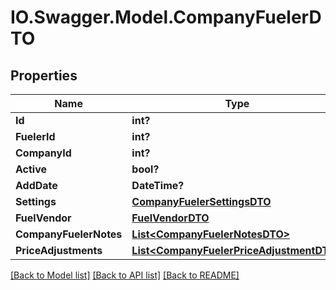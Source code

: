 # IO.Swagger.Model.CompanyFuelerDTO
## Properties

Name | Type | Description | Notes
------------ | ------------- | ------------- | -------------
**Id** | **int?** |  | [optional] 
**FuelerId** | **int?** |  | [optional] 
**CompanyId** | **int?** |  | [optional] 
**Active** | **bool?** |  | [optional] 
**AddDate** | **DateTime?** |  | [optional] 
**Settings** | [**CompanyFuelerSettingsDTO**](CompanyFuelerSettingsDTO.md) |  | [optional] 
**FuelVendor** | [**FuelVendorDTO**](FuelVendorDTO.md) |  | [optional] 
**CompanyFuelerNotes** | [**List&lt;CompanyFuelerNotesDTO&gt;**](CompanyFuelerNotesDTO.md) |  | [optional] 
**PriceAdjustments** | [**List&lt;CompanyFuelerPriceAdjustmentDTO&gt;**](CompanyFuelerPriceAdjustmentDTO.md) |  | [optional] 

[[Back to Model list]](../README.md#documentation-for-models) [[Back to API list]](../README.md#documentation-for-api-endpoints) [[Back to README]](../README.md)

